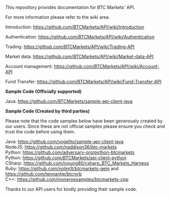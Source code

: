 
This repository provides documentation for BTC Markets' API. 

For more information please refer to the wiki area.  

Introduction:
https://github.com/BTCMarkets/API/wiki/Introduction


Authentication:
https://github.com/BTCMarkets/API/wiki/Authentication


Trading:
https://github.com/BTCMarkets/API/wiki/Trading-API


Market data:
https://github.com/BTCMarkets/API/wiki/Market-data-API
 

Account management:
https://github.com/BTCMarkets/API/wiki/Account-API

Fund Transfer:
https://github.com/BTCMarkets/API/wiki/Fund-Transfer-API


<strong>Sample Code (Officially supported)</strong>

Java: https://github.com/BTCMarkets/sample-api-client-java<br />

<strong>Sample Code (Created by third parties)</strong>

Please note that the code samples below have been generously created by our users. Since these are not official samples please ensure you check and trust the code before using them. 

Java: https://github.com/vogelito/sample-api-client-java<br />
NodeJS: https://github.com/naddison36/btc-markets<br />
Python: https://github.com/adversary-org/python-btcmarkets<br />
Python: https://github.com/BTCMarkets/api-client-python<br />
CSharp: https://github.com/jyoung80/csharp_BTC_Markets_Harness<br />
Ruby: https://github.com/nolim1t/btcmarkets-gem and https://github.com/tennantje/btcmrb <br />
C++: https://github.com/moneroexamples/btcmarkets-cpp

Thanks to our API users for kindly providing their sample code. 
